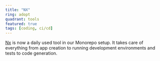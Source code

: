 ```yaml
---
title: "NX"
ring: adopt
quadrant: tools
featured: true
tags: [coding, ci/cd]
---
```


[Nx](https://nx.dev/) is now a daily used tool in our Monorepo setup. It takes care of everything from app creation to 
running development environments and tests to code generation.

